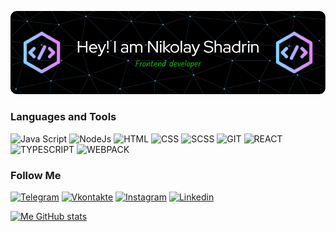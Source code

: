 ![Header](./github-header-image.png)

<!-- About me -->

### Languages and Tools
![Java Script](https://img.shields.io/badge/-JavaScript-090909?style=for-the-badge&logo=javascript)
![NodeJs](https://img.shields.io/badge/-NodeJs-090909?style=for-the-badge&logo=nodejs)
![HTML](https://img.shields.io/badge/-HTML-090909?style=for-the-badge&logo=html)
![CSS](https://img.shields.io/badge/-CSS-090909?style=for-the-badge&logo=css)
![SCSS](https://img.shields.io/badge/-SCSS-090909?style=for-the-badge&logo=scss)
![GIT](https://img.shields.io/badge/-Git-090909?style=for-the-badge&logo=git)
![REACT](https://img.shields.io/badge/-REACT-090909?style=for-the-badge&logo=react)
![TYPESCRIPT](https://img.shields.io/badge/-TYPESCRIPT-090909?style=for-the-badge&logo=typescript)
![WEBPACK](https://img.shields.io/badge/-WEBPACK-090909?style=for-the-badge&logo=webpack)


### Follow Me
[![Telegram](https://img.shields.io/badge/-Telegram-090909?style=for-the-badge&logo=telegram)](https://t.me/yakolyash)
[![Vkontakte](https://img.shields.io/badge/-Vkontakte-090909?style=for-the-badge&logo=vk&logoColor=0077ff)](https://vk.com/nikshad)
[![Instagram](https://img.shields.io/badge/-Instagram-090909?style=for-the-badge&logo=instagram)](https://t.me/yakolyash)
[![Linkedin](https://img.shields.io/badge/-Linkedin-090909?style=for-the-badge&logo=Linkedin&logoColor=0E76A8)](https://vk.com/nikshad)

[![Me GitHub stats](https://github-readme-stats.vercel.app/api?username=yakolyash&show_icons=true&theme=dark)](https://github.com/yakolyash/github-readme-stats)
